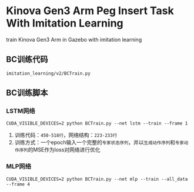 # Kinova Gen3 Arm Peg Insert Task With Imitation Learning
train Kinova Gen3 Arm in Gazebo with imitation learning

## BC训练代码
`imitation_learning/v2/BCTrain.py`

## BC训练脚本
### LSTM网络
```
CUDA_VISIBLE_DEVICES=2 python BCTrain.py --net lstm --train --frame 1
```
1. 训练代码：`450-518行`，网络结构：`223-233行`
2. 训练方式：一个epoch输入一个完整的`专家状态序列`，并以`生成动作序列`和`专家动作序列`的MSE作为loss对网络进行优化
### MLP网络
```
CUDA_VISIBLE_DEVICES=2 python BCTrain.py --net mlp --train --all_data --frame 4
```